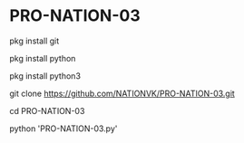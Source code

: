 # PRO-NATION-03

pkg install git 

pkg install python

pkg install python3

git clone https://github.com/NATIONVK/PRO-NATION-03.git

cd PRO-NATION-03

python 'PRO-NATION-03.py'
